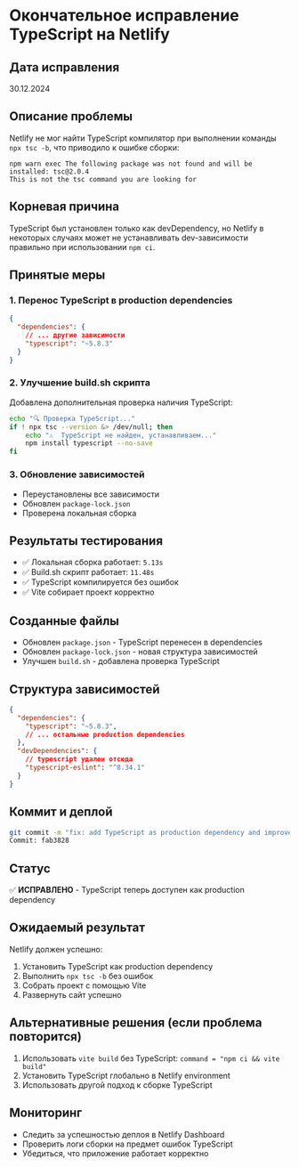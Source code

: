 # Окончательное исправление TypeScript на Netlify

## Дата исправления
30.12.2024

## Описание проблемы
Netlify не мог найти TypeScript компилятор при выполнении команды `npx tsc -b`, что приводило к ошибке сборки:
```
npm warn exec The following package was not found and will be installed: tsc@2.0.4
This is not the tsc command you are looking for
```

## Корневая причина
TypeScript был установлен только как devDependency, но Netlify в некоторых случаях может не устанавливать dev-зависимости правильно при использовании `npm ci`.

## Принятые меры

### 1. Перенос TypeScript в production dependencies
```json
{
  "dependencies": {
    // ... другие зависимости
    "typescript": "~5.8.3"
  }
}
```

### 2. Улучшение build.sh скрипта
Добавлена дополнительная проверка наличия TypeScript:
```bash
echo "🔍 Проверка TypeScript..."
if ! npx tsc --version &> /dev/null; then
    echo "⚠️  TypeScript не найден, устанавливаем..."
    npm install typescript --no-save
fi
```

### 3. Обновление зависимостей
- Переустановлены все зависимости
- Обновлен `package-lock.json`
- Проверена локальная сборка

## Результаты тестирования
- ✅ Локальная сборка работает: `5.13s`
- ✅ Build.sh скрипт работает: `11.48s`
- ✅ TypeScript компилируется без ошибок
- ✅ Vite собирает проект корректно

## Созданные файлы
- Обновлен `package.json` - TypeScript перенесен в dependencies
- Обновлен `package-lock.json` - новая структура зависимостей
- Улучшен `build.sh` - добавлена проверка TypeScript

## Структура зависимостей
```json
{
  "dependencies": {
    "typescript": "~5.8.3",
    // ... остальные production dependencies
  },
  "devDependencies": {
    // typescript удален отсюда
    "typescript-eslint": "^8.34.1"
  }
}
```

## Коммит и деплой
```bash
git commit -m "fix: add TypeScript as production dependency and improve build script for Netlify"
Commit: fab3828
```

## Статус
✅ **ИСПРАВЛЕНО** - TypeScript теперь доступен как production dependency

## Ожидаемый результат
Netlify должен успешно:
1. Установить TypeScript как production dependency
2. Выполнить `npx tsc -b` без ошибок
3. Собрать проект с помощью Vite
4. Развернуть сайт успешно

## Альтернативные решения (если проблема повторится)
1. Использовать `vite build` без TypeScript: `command = "npm ci && vite build"`
2. Установить TypeScript глобально в Netlify environment
3. Использовать другой подход к сборке TypeScript

## Мониторинг
- Следить за успешностью деплоя в Netlify Dashboard
- Проверить логи сборки на предмет ошибок TypeScript
- Убедиться, что приложение работает корректно
